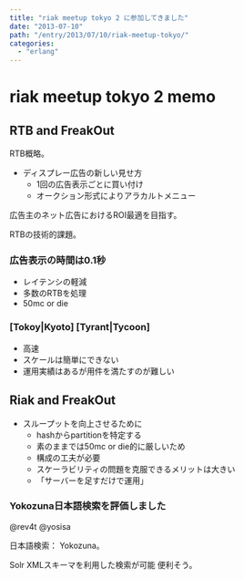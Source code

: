 ```yaml
---
title: "riak meetup tokyo 2 に参加してきました"
date: "2013-07-10"
path: "/entry/2013/07/10/riak-meetup-tokyo/"
categories:
  - "erlang"
---
```

# riak meetup tokyo 2 memo

## RTB and FreakOut

RTB概略。

* ディスプレー広告の新しい見せ方
  * 1回の広告表示ごとに買い付け
  * オークション形式によりアラカルトメニュー

広告主のネット広告におけるROI最適を目指す。

RTBの技術的課題。

### 広告表示の時間は0.1秒

* レイテンシの軽減
* 多数のRTBを処理
* 50mc or die

### [Tokoy|Kyoto] [Tyrant|Tycoon]

* 高速
* スケールは簡単にできない
* 運用実績はあるが用件を満たすのが難しい

## Riak and FreakOut

* スループットを向上させるために
  * hashからpartitionを特定する
  * 素のままでは50mc or die的に厳しいため
  * 構成の工夫が必要
  * スケーラビリティの問題を克服できるメリットは大きい
  * 「サーバーを足すだけで運用」

### Yokozuna日本語検索を評価しました

@rev4t @yosisa

日本語検索： Yokozuna。

Solr XMLスキーマを利用した検索が可能
便利そう。
